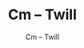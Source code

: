 ---
designer: Endless Knot
description: "Material%3A%20100%25%20Wool%0AColor%3A%20Ivy%20League%0ACollection%3A%20Hand-Tufted%20Collection"
image_primary: img/TWL-225-600x750.jpg
image_secondary: ../../../images/blank.png
manufacturer: Endless Knot
href: https://endlessknotrugs.com/product/twill-ivy-league/
subtitle: Cm – Twill
tags: 
  - endless_knot
  - hand-tufted-rugs
title: Cm – Twill
image_thumb: img/TWL-225-300x300.jpg
category: hand-tufted-rugs
slug: /manufacturers/endless-knot/hand-tufted-rugs/endless-knot-cm-twill
---